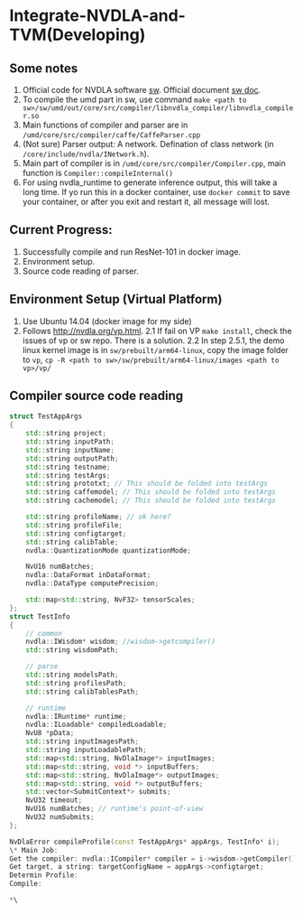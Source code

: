 # Integrate-NVDLA-and-TVM(Developing)

## Some notes 
1. Official code for NVDLA software [sw](https://github.com/nvdla/sw). Official document [sw doc](http://nvdla.org/sw/contents.html). 
2.  To compile the umd part in sw, use command `make <path to sw>/sw/umd/out/core/src/compiler/libnvdla_compiler/libnvdla_compiler.so`
3. Main functions of compiler and parser are in `/umd/core/src/compiler/caffe/CaffeParser.cpp`
4. (Not sure) Parser output: A network. Defination of class network (in `/core/include/nvdla/INetwork.h`).
5. Main part of compiler is in `/umd/core/src/compiler/Compiler.cpp`, main function is `Compiler::compileInternal()`
6. For using nvdla_runtime to generate inference output, this will take a long time. If yo run this in a docker container, use `docker commit` to save your container, or after you exit and restart it, all message will lost.

## Current Progress:
1. Successfully compile and run ResNet-101 in docker image.
2. Environment setup.
3. Source code reading of parser.

## Environment Setup (Virtual Platform)
1. Use Ubuntu 14.04 (docker image for my side)
2. Follows http://nvdla.org/vp.html.
  2.1 If fail on VP `make install`, check the issues of vp or sw repo. There is a solution.
  2.2 In step 2.5.1, the demo linux kernel image is in `sw/prebuilt/arm64-linux`, copy the image folder to `vp`, `cp -R <path to sw>/sw/prebuilt/arm64-linux/images <path to vp>/vp/`
  
## Compiler source code reading
```cpp
struct TestAppArgs
{
    std::string project;
    std::string inputPath;
    std::string inputName;
    std::string outputPath;
    std::string testname;
    std::string testArgs;
    std::string prototxt; // This should be folded into testArgs
    std::string caffemodel; // This should be folded into testArgs
    std::string cachemodel; // This should be folded into testArgs

    std::string profileName; // ok here?
    std::string profileFile;
    std::string configtarget;
    std::string calibTable;
    nvdla::QuantizationMode quantizationMode;

    NvU16 numBatches;
    nvdla::DataFormat inDataFormat;
    nvdla::DataType computePrecision;

    std::map<std::string, NvF32> tensorScales;
};
struct TestInfo
{
    // common
    nvdla::IWisdom* wisdom; //wisdom->getcompiler()
    std::string wisdomPath;

    // parse
    std::string modelsPath;
    std::string profilesPath;
    std::string calibTablesPath;

    // runtime
    nvdla::IRuntime* runtime;
    nvdla::ILoadable* compiledLoadable;
    NvU8 *pData;
    std::string inputImagesPath;
    std::string inputLoadablePath;
    std::map<std::string, NvDlaImage*> inputImages;
    std::map<std::string, void *> inputBuffers;
    std::map<std::string, NvDlaImage*> outputImages;
    std::map<std::string, void *> outputBuffers;
    std::vector<SubmitContext*> submits;
    NvU32 timeout;
    NvU16 numBatches; // runtime's point-of-view
    NvU32 numSubmits;
};

NvDlaError compileProfile(const TestAppArgs* appArgs, TestInfo* i);
\* Main Job:
Get the compiler: nvdla::ICompiler* compiler = i->wisdom->getCompiler();
Get target, a string: targetConfigName = appArgs->configtarget;
Determin Profile:
Compile:

*\
```
